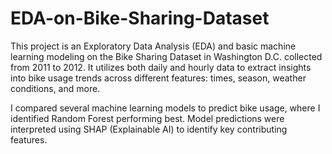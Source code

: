 # EDA-on-Bike-Sharing-Dataset

This project is an Exploratory Data Analysis (EDA) and basic machine learning modeling on the Bike Sharing Dataset in Washington D.C. collected from 2011 to 2012. It utilizes both daily and hourly data to extract insights into bike usage trends across different features: times, season, weather conditions, and more.

I compared several machine learning models to predict bike usage, where I identified Random Forest performing best. Model predictions were interpreted using SHAP (Explainable AI) to identify key contributing features.
